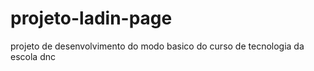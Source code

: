# projeto-ladin-page
projeto de desenvolvimento do modo basico do curso de tecnologia da escola dnc
